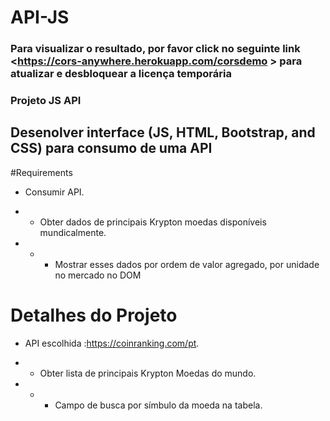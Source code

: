 # API-JS
### Para visualizar o resultado, por favor click no seguinte link <https://cors-anywhere.herokuapp.com/corsdemo > para atualizar e desbloquear a licença temporária 



### Projeto JS API

## Desenolver interface (JS, HTML, Bootstrap, and CSS) para consumo de uma API

#Requirements
* Consumir API.

* * Obter dados de principais Krypton moedas disponíveis mundicalmente.

* * * Mostrar esses dados por ordem de valor agregado, por unidade no mercado no DOM

# Detalhes do Projeto
 * API escolhida :<https://coinranking.com/pt>.

 * * Obter lista de principais Krypton Moedas do mundo.

 * * * Campo de busca por símbulo da moeda na tabela.